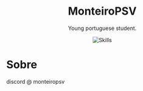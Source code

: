 <h1 align="center">MonteiroPSV</h1>

<p align="center">Young portuguese student.</p>
<p align="center">
  <img src="https://skillicons.dev/icons?i=c,cpp,go,py,mysql,linux" alt="Skills" />
</p>
<h1>Sobre</h1>
<p>discord @ monteiropsv</p>
